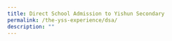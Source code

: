 ```yaml
---
title: Direct School Admission to Yishun Secondary
permalink: /the-yss-experience/dsa/
description: ""
---
```

